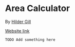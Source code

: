 # Area Calculator

By [Hilder Gill](https://github.com/hildergill)

[Website link](https://hildergill.github.io/area-calculator/)



`TODO Add something here`
